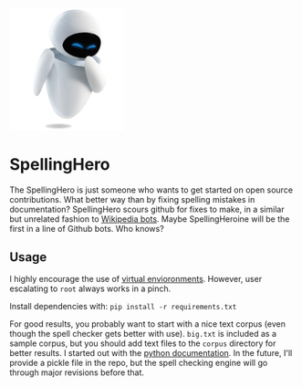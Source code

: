 <img src="eve.png" data-canonical-src="eve.png" width="200" />

SpellingHero
============

The SpellingHero is just someone who wants to get started on open source
contributions. What better way than by fixing spelling mistakes in
documentation? SpellingHero scours github for fixes to make, in a similar but
unrelated fashion to
[Wikipedia bots](https://en.wikipedia.org/wiki/Wikipedia:Bots). Maybe
SpellingHeroine will be the first in a line of Github bots. Who knows?


Usage
-----

I highly encourage the use of [virtual
envioronments](https://virtualenv.pypa.io/en/stable/). However, user escalating
to `root` always works in a pinch.

Install dependencies with: `pip install -r requirements.txt`


For good results, you probably want to start with a nice text corpus (even
though the spell checker gets better with use).  `big.txt` is included as a
sample corpus, but you should add text files to the `corpus` directory for
better results. I started out with the
[python documentation](https://docs.python.org/3/download.html). In the
future, I'll
provide a pickle file in the repo, but the spell checking engine will go
through major revisions before that.
